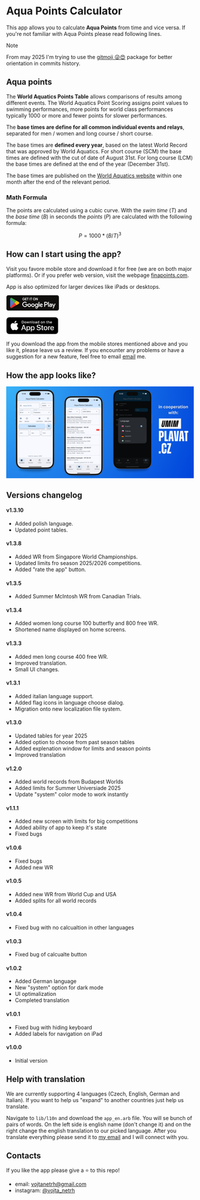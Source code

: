 # Aqua Points Calculator
This app allows you to calculate **Aqua Points** from time and vice versa. If you're not familiar with Aqua Points please read following lines.

>[!note]
> From may 2025 I'm trying to use the [gitmoji 😜😍](https://gitmoji.dev) package for better orientation in commits history.

## Aqua points
The **World Aquatics Points Table** allows comparisons of results among different events. The World Aquatics Point Scoring assigns point values to swimming performances, more points for world class performances typically 1000 or more and fewer points for slower performances.

The **base times are define for all common individual events and relays**, separated for men / women and long course / short course.

The base times are **defined every year**, based on the latest World Record that was approved by World Aquatics. For short course (SCM) the base times are defined with the cut of date of August 31st. For long course (LCM) the base times are defined at the end of the year (December 31st). 

The base times are published on the [World Aquatics website](https://www.worldaquatics.com/swimming/points) within one month after the end of the relevant period.

### Math Formula
The points are calculated using a cubic curve. With the *swim time* ($T$) and the *base time* ($B$) in seconds the *points* ($P$) are calculated with the following formula:

$$ P = 1000 * ( B / T )^3 $$

## How can I start using the app?
Visit you favore mobile store and download it for free (we are on both major platforms). Or if you prefer web version, visit the webpage [finapoints.com](https://finapoints.com/).

App is also optimized for larger devices like iPads or desktops.

<div align="left">
  
[<img height="42" src=".github/assets/google-play-badge.png">](https://play.google.com/store/apps/details?id=cz.umimplavat.aqua_points_calculator&pcampaignid=web_share)

[<img width="140" src=".github/assets/app-store-badge.png">](https://apps.apple.com/cz/app/aqua-points-calculator/id6736572544)

</div>

If you download the app from the mobile stores mentioned above and you like it, please leave us a review. If you encounter any problems or have a suggestion for a new feature, feel free to email <a href="mailto:vojtanetrh@gmail.com">email</a> me.

## How the app looks like?

<div align="center">
  
![github screenshots graphic](.github/assets/github-graphic-new.png)

</div>

## Versions changelog 

#### v1.3.10
- Added polish language.
- Updated point tables.

#### v1.3.8
- Added WR from Singapore World Championships.
- Updated limits fro season 2025/2026 competitions.
- Added "rate the app" button.

#### v1.3.5
- Added Summer McIntosh WR from Canadian Trials.

#### v1.3.4
- Added women long course 100 butterfly and 800 free WR.
- Shortened name displayed on home screens.

#### v1.3.3
- Added men long course 400 free WR.
- Improved translation.
- Small UI changes.

#### v1.3.1
- Added italian language support.
- Added flag icons in language choose dialog.
- Migration onto new localization file system.

#### v1.3.0
- Updated tables for year 2025
- Added option to choose from past season tables
- Added explenation window for limits and season points
- Improved translation

#### v1.2.0
- Added world records from Budapest Worlds
- Added limits for Summer Universiade 2025
- Update "system" color mode to work instantly

#### v1.1.1
- Added new screen with limits for big competitions
- Added ability of app to keep it's state
- Fixed bugs

#### v1.0.6
- Fixed bugs
- Added new WR

#### v1.0.5
- Added new WR from World Cup and USA
- Added splits for all world records

#### v1.0.4
- Fixed bug with no calcualtion in other languages

#### v1.0.3
- Fixed bug of calcualte button

#### v1.0.2
- Added German language
- New "system" option for dark mode
- UI optimalization
- Completed translation

#### v1.0.1
- Fixed bug with hiding keyboard
- Added labels for navigation on iPad

#### v1.0.0
- Initial version

## Help with translation

We are currently supporting 4 languages (Czech, English, German and Italian). If you want to help us "expand" to another countries just help us translate.

Navigate to `lib/l10n` and download the `app_en.arb` file. You will se bunch of pairs of words. On the left side is english name (don't change it) and on the right change the english translation to our picked language. After you translate everything please send it to <a href="mailto:vojtanetrh@gmail.com">my email</a> and I will connect with you.

## Contacts

If you like the app please give a ⭐️ to this repo!
- email: <a href="mailto:vojtanetrh@gmail.com">vojtanetrh@gmail.com</a>
- instagram: <a href="https://www.instagram.com/vojta_netrh/">@vojta_netrh</a>

